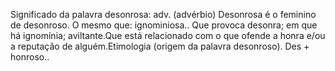 Significado da palavra desonrosa:
adv. (advérbio)
Desonrosa é o feminino de desonroso. O mesmo que: ignominiosa..
Que provoca desonra; em que há ignomínia; aviltante.Que está relacionado com o que ofende a honra e/ou a reputação de alguém.Etimologia (origem da palavra desonroso). Des + honroso..


